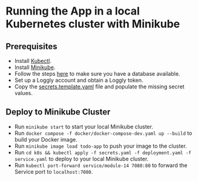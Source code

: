 # Running the App in a local Kubernetes cluster with Minikube

## Prerequisites

- Install [Kubectl](https://kubernetes.io/docs/tasks/tools/).
- Install [Minikube](https://minikube.sigs.k8s.io/docs/start/?arch=%2Fmacos%2Farm64%2Fstable%2Fbinary+download).
- Follow the steps [here](shared-steps#mongo-db) to make sure you have a database available.
- Set up a Loggly account and obtain a Loggly token.
- Copy the [secrets.template.yaml](../../k8s/secrets.template.yaml) file and populate the missing secret values.

## Deploy to Minikube Cluster

- Run `minikube start` to start your local Minikube cluster.
- Run `docker compose -f docker/docker-compose-dev.yaml up --build` to build your Docker image.
- Run `minikube image load todo-app` to push your image to the cluster.
- Run `cd k8s && kubectl apply -f secrets.yaml -f deployment.yaml -f service.yaml` to deploy to your local Minikube cluster.
- Run `kubectl port-forward service/module-14 7080:80` to forward the Service port to `localhost:7080`.